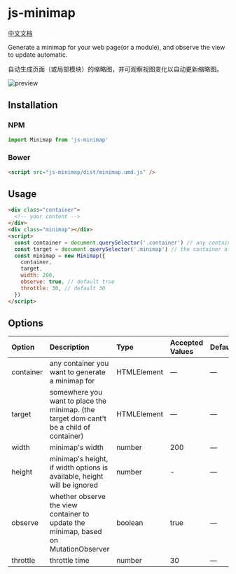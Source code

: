 # js-minimap

[中文文档](https://github.com/hx24/js-minimap/blob/master/README-CN.md)

Generate a minimap for your web page(or a module), and observe the view to update automatic.  

自动生成页面（或局部模块）的缩略图，并可观察视图变化以自动更新缩略图。

![preview](https://qnm.hunliji.com/FtjaiZMwrepSyKiB33s9KhHrZk9J)

## Installation

### NPM

```javascript
import Minimap from 'js-minimap'
```

### Bower

```html
<script src="js-minimap/dist/minimap.umd.js" />
```

## Usage

```html
<div class="container">
  <!-- your content -->
</div>
<div class="minimap"></div>
<script>
  const container = document.querySelector('.container') // any container you want to generate a minimap for
  const target = document.querySelector('.minimap') // the container of the minimap
  const minimap = new Minimap({
    container,
    target,
    width: 200,
    observe: true, // default true
    throttle: 30, // default 30
  })
</script>
```

## Options

| Option    | Description                                                                              | Type        | Accepted Values | Default |
| :-------- | :--------------------------------------------------------------------------------------- | :---------- | :-------------- | :------ |
| container | any container you want to generate a minimap for                                         | HTMLElement | —               | —       |
| target    | somewhere you want to place the minimap. (the target dom cant't be a child of container) | HTMLElement | —               | —       |
| width     | minimap's width                                                                          | number      | 200             | —       |
| height    | minimap's height, if width options is available, height will be ignored                  | number      | -               | —       |
| observe   | whether observe the view container to update the minimap, based on MutationObserver      | boolean     | true            | —       |
| throttle  | throttle time                                                                            | number      | 30              | —       |

